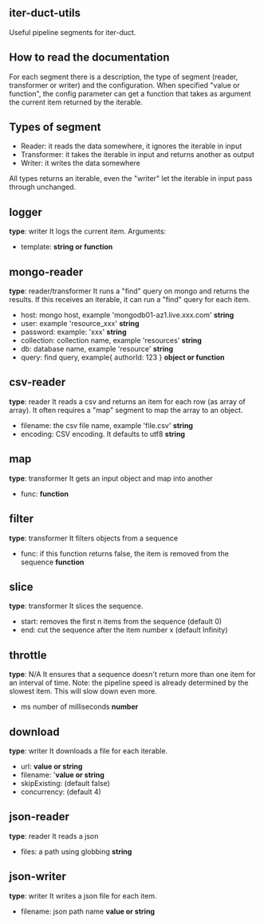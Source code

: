iter-duct-utils
---------------
Useful pipeline segments for iter-duct.

How to read the documentation
-----------------------------
For each segment there is a description, the type of segment (reader, transformer or writer) and the configuration.
When specified "value or function", the config parameter can get a function that takes as argument the current item returned by the iterable.

Types of segment
----------------
* Reader: it reads the data somewhere, it ignores the iterable in input
* Transformer: it takes the iterable in input and returns another as output
* Writer: it writes the data somewhere

All types returns an iterable, even the "writer" let the iterable in input pass through unchanged.

logger
------
**type**: writer
It logs the current item.
Arguments:
* template: **string or function**

mongo-reader
------------
**type**: reader/transformer
It runs a "find" query on mongo and returns the results.
If this receives an iterable, it can run a "find" query for each item.
* host: mongo host, example 'mongodb01-az1.live.xxx.com' **string**
* user: example 'resource_xxx' **string**
* password: example: 'xxx' **string**
* collection: collection name, example 'resources' **string**
* db: database name, example 'resource' **string**
* query: find query, example{ authorId: 123 } **object or function**

csv-reader
----------
**type**: reader
It reads a csv and returns an item for each row (as array of array).
It often requires a "map" segment to map the array to an object.

* filename: the csv file name, example 'file.csv' **string**
* encoding: CSV encoding. It defaults to utf8 **string**

map
---
**type**: transformer
It gets an input object and map into another
* func: **function**

filter
------
**type**: transformer
It filters objects from a sequence
* func: if this function returns false, the item is removed from the sequence **function**

slice
-----
**type**: transformer
It slices the sequence.
* start: removes the first n items from the sequence (default 0)
* end: cut the sequence after the item number x (default Infinity)

throttle
--------
**type**: N/A
It ensures that a sequence doesn't return more than one item for an interval of time.
Note: the pipeline speed is already determined by the slowest item. This will slow down even more.
* ms number of milliseconds **number**

download
--------
**type**: writer
It downloads a file for each iterable.
* url: **value or string**
* filename: '**value or string**
* skipExisting: (default false)
* concurrency: (default 4)

json-reader
-----------
**type**: reader
It reads a json
* files: a path using globbing **string**

json-writer
-----------
**type**: writer
It writes a json file for each item.
* filename: json path name **value or string**
